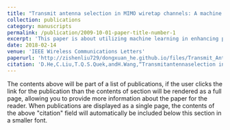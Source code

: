 ```yaml
---
title: "Transmit antenna selection in MIMO wiretap channels: A machine learning approach"
collection: publications
category: manuscripts
permalink: /publication/2009-10-01-paper-title-number-1
excerpt: 'This paper is about utilizing machine learning in enhancing physical layer security in multi-input multi-output multi-antenna-eavesdropper wiretap channels.'
date: 2018-02-14
venue: 'IEEE Wireless Communications Letters'
paperurl: 'http://zishenliu729/dongxuan_he.github.io/files/Transmit_Antenna_Selection_in_MIMO_Wiretap_Channels_A_Machine_Learning_Approach.pdf'
citation: 'D.He,C.Liu,T.Q.S.Quek,andH.Wang,“Transmitantennaselection in MIMO wiretap channels: A machine learning approach,” IEEE Wireless Commun. Lett., vol. 7, no. 4, pp. 634–637, Aug. 2018.'
---
```


The contents above will be part of a list of publications, if the user clicks the link for the publication than the contents of section will be rendered as a full page, allowing you to provide more information about the paper for the reader. When publications are displayed as a single page, the contents of the above "citation" field will automatically be included below this section in a smaller font.